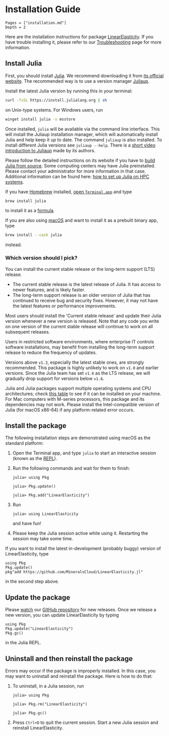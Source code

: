 # Installation Guide

```@contents
Pages = ["installation.md"]
Depth = 2
```

Here are the installation instructions for package
[LinearElasticity](https://github.com/MineralsCloud/LinearElasticity.jl).
If you have trouble installing it, please refer to our [Troubleshooting](@ref) page
for more information.

## Install Julia

First, you should install [Julia](https://julialang.org/). We recommend downloading it from
[its official website](https://julialang.org/downloads/).
The recommended way is to use a version manager
[Juliaup](https://github.com/JuliaLang/juliaup).

Install the latest Julia version by running this in your terminal:

```bash
curl -fsSL https://install.julialang.org | sh
```

on Unix-type systems. For Windows users, run

```bash
winget install julia -s msstore
```

Once installed, `julia` will be available via the command line interface. This will install
the Juliaup installation manager, which will automatically install Julia and help keep it up
to date. The command `juliaup` is also installed. To install different Julia versions see
`juliaup --help`.
There is a [short video introduction to Juliaup](https://youtu.be/14zfdbzq5BM)
made by its authors.

Please follow the detailed instructions on its website if you have to
[build Julia from source](https://docs.julialang.org/en/v1/devdocs/build/build/).
Some computing centers may have Julia preinstalled. Please contact your administrator for
more information in that case.
Additional information can be found here:
[how to set up Julia on HPC systems](https://juliahpc.github.io/JuliaOnHPCClusters/).

If you have [Homebrew](https://brew.sh) installed,
[open `Terminal.app`](https://support.apple.com/guide/terminal/open-or-quit-terminal-apd5265185d-f365-44cb-8b09-71a064a42125/mac)
and type

```bash
brew install julia
```

to install it as a [formula](https://docs.brew.sh/Formula-Cookbook).

If you are also using [macOS](https://en.wikipedia.org/wiki/MacOS) and want to install it as
a prebuilt binary app, type

```bash
brew install --cask julia
```

instead.

### Which version should I pick?

You can install the current stable release or the long-term support (LTS) release.

- The current stable release is the latest release of Julia. It has access to
  newer features, and is likely faster.
- The long-term support release is an older version of Julia that has
  continued to receive bug and security fixes. However, it may not have the
  latest features or performance improvements.

Most users should install the 'Current stable release' and update their Julia version
whenever a new version is released. Note that any code you write on one version of the
current stable release will continue to work on all subsequent releases.

Users in restricted software environments, where enterprise IT controls software
installations, may benefit from installing the long-term support release to reduce the
frequency of updates.

Versions above `v1.3`, especially the latest stable ones, are strongly recommended.
This package is highly unlikely to work on `v1.0` and earlier versions.
Since the Julia team has set `v1.6` as the LTS release,
we will gradually drop support for versions below `v1.6`.

Julia and Julia packages support multiple operating systems and CPU architectures; check
[this table](https://julialang.org/downloads/#supported_platforms) to see if it can be
installed on your machine. For Mac computers with M-series processors, this package and its
dependencies may not work. Please install the Intel-compatible version of Julia (for macOS
x86-64) if any platform-related error occurs.

## Install the package

The following installation steps are demonstrated using macOS as the standard platform:

1. Open the Terminal app, and type `julia` to start an interactive session (known as the
   [REPL](https://docs.julialang.org/en/v1/stdlib/REPL/)).

2. Run the following commands and wait for them to finish:

   ```julia-repl
   julia> using Pkg

   julia> Pkg.update()

   julia> Pkg.add("LinearElasticity")
   ```

3. Run

   ```julia-repl
   julia> using LinearElasticity
   ```

   and have fun!

4. Please keep the Julia session active while using it. Restarting the session may take some time.

If you want to install the latest in-development (probably buggy)
version of LinearElasticity, type

```@repl
using Pkg
Pkg.update()
pkg"add https://github.com/MineralsCloud/LinearElasticity.jl"
```

in the second step above.

## Update the package

Please [watch](https://docs.github.com/en/account-and-profile/managing-subscriptions-and-notifications-on-github/setting-up-notifications/configuring-notifications#configuring-your-watch-settings-for-an-individual-repository)
our [GitHub repository](https://github.com/MineralsCloud/LinearElasticity.jl)
for new releases.
Once we release a new version, you can update LinearElasticity by typing

```@repl
using Pkg
Pkg.update("LinearElasticity")
Pkg.gc()
```

in the Julia REPL.

## Uninstall and then reinstall the package

Errors may occur if the package is improperly installed.
In this case, you may want to uninstall and reinstall the package. Here is how to do that:

1. To uninstall, in a Julia session, run

   ```julia-repl
   julia> using Pkg

   julia> Pkg.rm("LinearElasticity")

   julia> Pkg.gc()
   ```

2. Press `Ctrl+D` to quit the current session. Start a new Julia session and
   reinstall LinearElasticity.
